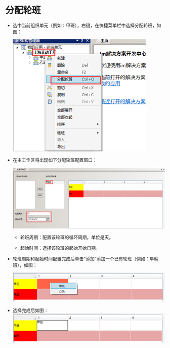 # 分配轮班
* 选中当前组织单元（例如：甲班），右键，在快捷菜单栏中选择分配轮班，如图：

  ![](./images/分配轮班.png)

* 在主工作区将出现如下分配轮班配置窗口：

  ![](./images/分配轮班1.png)

  * 轮班周期：配置该轮班的循环周期，单位是天。

  * 起始时间：选择该轮班的起始开始日期。

* 轮班周期和起始时间配置完成后单击“添加”添加一个已有轮班（例如：早晚班），如图：


    ![](./images/轮班配置.png)

* 选择完成后如图：
    ![](./images/轮班配置1.png)
